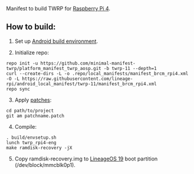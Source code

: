 Manifest to build TWRP for [Raspberry Pi 4](http://konstakang.com/devices/rpi4/TWRP).

How to build:
-------------

1. Set up [Android build environment](https://source.android.com/setup/initializing).

2. Initialize repo:

```
repo init -u https://github.com/minimal-manifest-twrp/platform_manifest_twrp_aosp.git -b twrp-11 --depth=1
curl --create-dirs -L -o .repo/local_manifests/manifest_brcm_rpi4.xml -O -L https://raw.githubusercontent.com/lineage-rpi/android_local_manifest/twrp-11/manifest_brcm_rpi4.xml
repo sync
```

3. Apply [patches](https://github.com/lineage-rpi/android_local_manifest/tree/twrp-11/patches):

```
cd path/to/project
git am patchname.patch
```

4. Compile:

```
. build/envsetup.sh
lunch twrp_rpi4-eng
make ramdisk-recovery -jX
```

5. Copy ramdisk-recovery.img to [LineageOS 19](http://konstakang.com/devices/rpi4/LineageOS19) boot partition (/dev/block/mmcblk0p1).
